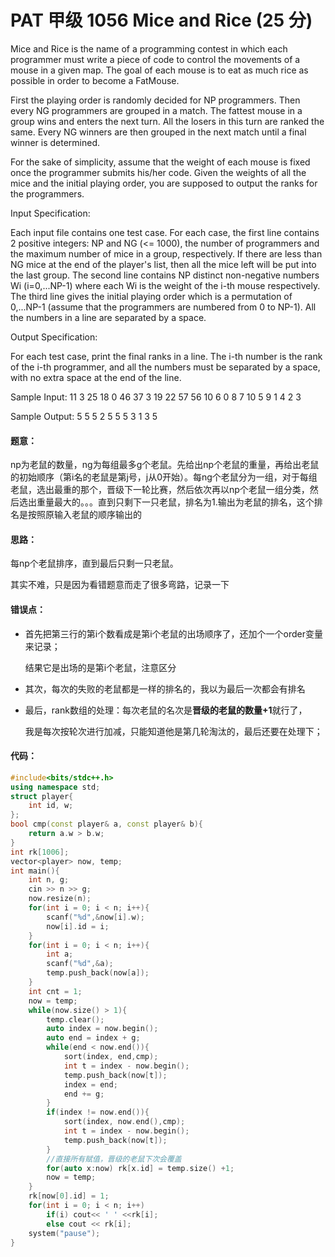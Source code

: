 # PAT 甲级 1056 Mice and Rice (25 分) 

Mice and Rice is the name of a programming contest in which each programmer must write a piece of code to control the movements of a mouse in a given map. The goal of each mouse is to eat as much rice as possible in order to become a FatMouse.

First the playing order is randomly decided for NP programmers. Then every NG programmers are grouped in a match. The fattest mouse in a group wins and enters the next turn. All the losers in this turn are ranked the same. Every NG winners are then grouped in the next match until a final winner is determined.

For the sake of simplicity, assume that the weight of each mouse is fixed once the programmer submits his/her code. Given the weights of all the mice and the initial playing order, you are supposed to output the ranks for the programmers.

Input Specification:

Each input file contains one test case. For each case, the first line contains 2 positive integers: NP and NG (<= 1000), the number of programmers and the maximum number of mice in a group, respectively. If there are less than NG mice at the end of the player's list, then all the mice left will be put into the last group. The second line contains NP distinct non-negative numbers Wi (i=0,...NP-1) where each Wi is the weight of the i-th mouse respectively. The third line gives the initial playing order which is a permutation of 0,...NP-1 (assume that the programmers are numbered from 0 to NP-1). All the numbers in a line are separated by a space.

Output Specification:

For each test case, print the final ranks in a line. The i-th number is the rank of the i-th programmer, and all the numbers must be separated by a space, with no extra space at the end of the line.

Sample Input:
11 3
25 18 0 46 37 3 19 22 57 56 10
6 0 8 7 10 5 9 1 4 2 3

Sample Output:
5 5 5 2 5 5 5 3 1 3 5

#### 题意：

np为老鼠的数量，ng为每组最多g个老鼠。先给出np个老鼠的重量，再给出老鼠的初始顺序（第i名的老鼠是第j号，j从0开始）。每ng个老鼠分为一组，对于每组老鼠，选出最重的那个，晋级下一轮比赛，然后依次再以np个老鼠一组分类，然后选出重量最大的。。。直到只剩下一只老鼠，排名为1.输出为老鼠的排名，这个排名是按照原输入老鼠的顺序输出的

#### 思路：

每np个老鼠排序，直到最后只剩一只老鼠。

其实不难，只是因为看错题意而走了很多弯路，记录一下

#### 错误点：

* 首先把第三行的第i个数看成是第i个老鼠的出场顺序了，还加个一个order变量来记录；

  结果它是出场的是第i个老鼠，注意区分

* 其次，每次的失败的老鼠都是一样的排名的，我以为最后一次都会有排名

* 最后，rank数组的处理：每次老鼠的名次是**晋级的老鼠的数量+1**就行了，

  我是每次按轮次进行加减，只能知道他是第几轮淘汰的，最后还要在处理下；

#### 代码：

```cpp
#include<bits/stdc++.h>
using namespace std;
struct player{
    int id, w;
};
bool cmp(const player& a, const player& b){
    return a.w > b.w;
}
int rk[1006];
vector<player> now, temp;
int main(){
    int n, g;
    cin >> n >> g;
    now.resize(n);
    for(int i = 0; i < n; i++){
        scanf("%d",&now[i].w);
        now[i].id = i;
    }
    for(int i = 0; i < n; i++){
        int a;
        scanf("%d",&a);
        temp.push_back(now[a]);
    }
    int cnt = 1;
    now = temp;
    while(now.size() > 1){
        temp.clear();
        auto index = now.begin();
        auto end = index + g;
        while(end < now.end()){
            sort(index, end,cmp);
            int t = index - now.begin();
            temp.push_back(now[t]);
            index = end;
            end += g;
        }
        if(index != now.end()){
            sort(index, now.end(),cmp);
            int t = index - now.begin();
            temp.push_back(now[t]);
        }
        //直接所有赋值，晋级的老鼠下次会覆盖
        for(auto x:now) rk[x.id] = temp.size() +1;
        now = temp;
    }
    rk[now[0].id] = 1;
    for(int i = 0; i < n; i++)
        if(i) cout<< ' ' <<rk[i];
        else cout << rk[i];
    system("pause");
}
```


